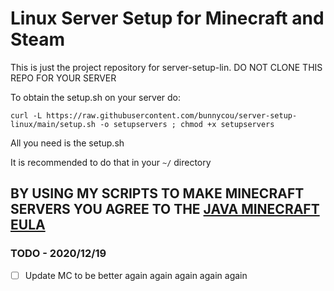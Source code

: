 # Linux Server Setup for Minecraft and Steam

This is just the project repository for server-setup-lin. DO NOT CLONE THIS REPO FOR YOUR SERVER

To obtain the setup.sh on your server do:

`curl -L https://raw.githubusercontent.com/bunnycou/server-setup-linux/main/setup.sh -o setupservers ; chmod +x setupservers`

All you need is the setup.sh

It is recommended to do that in your `~/` directory

## BY USING MY SCRIPTS TO MAKE MINECRAFT SERVERS YOU AGREE TO THE [JAVA MINECRAFT EULA](https://account.mojang.com/documents/minecraft_eula)

### TODO - 2020/12/19

- [ ] Update MC to be better again again again again again
